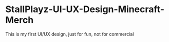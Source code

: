 # StallPlayz-UI-UX-Design-Minecraft-Merch
This is my first UI/UX design, just for fun, not for commercial
